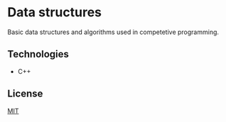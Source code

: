# Data structures

Basic data structures and algorithms used in competetive programming.


## Technologies
- C++

## License
[MIT](https://choosealicense.com/licenses/mit/)

